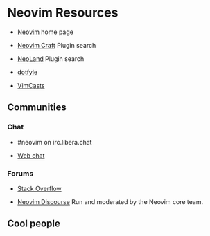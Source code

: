 # Neovim Resources

- [Neovim](https://neovim.io/) home page
  
- [Neovim Craft](https://neovimcraft.com/)
  Plugin search

- [NeoLand](https://neoland.dev/)
  Plugin search

- [dotfyle](https://dotfyle.com/)

- [VimCasts](http://vimcasts.org/)

## Communities

### Chat

- #neovim on irc.libera.chat

- [Web chat](https://app.element.io/#/room/#neovim:matrix.org)


### Forums

- [Stack Overflow](https://vi.stackexchange.com/)

- [Neovim Discourse](https://neovim.discourse.group/)
  Run and moderated by the Neovim core team.

## Cool people


